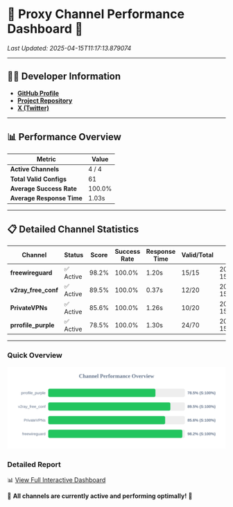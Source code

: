 # 🌟 Proxy Channel Performance Dashboard 🌟

_Last Updated: 2025-04-15T11:17:13.879074_

---

## 👩‍💻 Developer Information

- **[GitHub Profile](https://github.com/4n0nymou3)**  
- **[Project Repository](https://github.com/4n0nymou3/multi-proxy-config-fetcher)**  
- **[X (Twitter)](https://x.com/4n0nymou3)**  

---

## 📊 Performance Overview

| Metric                | Value       |
|-----------------------|-------------|
| **Active Channels**   | 4 / 4       |
| **Total Valid Configs** | 61          |
| **Average Success Rate** | 100.0%      |
| **Average Response Time** | 1.03s       |

---

## 📋 Detailed Channel Statistics

| Channel          | Status     | Score  | Success Rate | Response Time | Valid/Total | Last Success               |
|------------------|------------|--------|--------------|---------------|-------------|----------------------------|
| **freewireguard**  | ✅ Active  | 98.2%  | 100.0% | 1.20s         | 15/15       | 2025-04-15T11:17:13.877564 |
| **v2ray_free_conf**  | ✅ Active  | 89.5%  | 100.0% | 0.37s         | 12/20       | 2025-04-15T11:17:11.367938 |
| **PrivateVPNs**  | ✅ Active  | 85.6%  | 100.0% | 1.26s         | 10/20       | 2025-04-15T11:17:12.655405 |
| **prrofile_purple**  | ✅ Active  | 78.5%  | 100.0% | 1.30s         | 24/70       | 2025-04-15T11:17:10.955337 |

---

### Quick Overview
<div align="center">
  <a href="https://raw.githubusercontent.com/nullluser/NullRepo/refs/heads/main/assets/channel_stats_chart.svg">
    <img src="https://raw.githubusercontent.com/nullluser/NullRepo/refs/heads/main/assets/channel_stats_chart.svg" alt="Source Performance Statistics" width="800">
  </a>
</div>

### Detailed Report
📊 [View Full Interactive Dashboard](https://htmlpreview.github.io/?https://github.com/nullluser/NullRepo/blob/main/assets/performance_report.html)

🎉 **All channels are currently active and performing optimally!** 🎉
